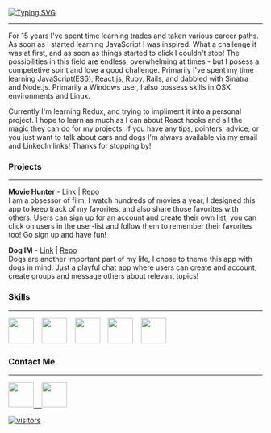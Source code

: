 [![Typing SVG](https://readme-typing-svg.demolab.com/?lines=🌈+Hi!+I'm+Tyler!+🌈)](https://git.io/typing-svg)

---

For 15 years I've spent time learning trades and taken various career paths.  As soon as I started learning JavaScript I was inspired.  What a challenge it was at first, and as soon as things started to click I couldn't stop!  The possibilities in this field are endless, overwhelming at times - but I posess a competetive spirit and love a good challenge.  Primarily I've spent my time learning JavaScript(ES6), React.js, Ruby, Rails, and dabbled with Sinatra and Node.js.  Primarily a Windows user, I also possess skills in OSX environments and Linux.

Currently I'm learning Redux, and trying to impliment it into a personal project.  I hope to learn as much as I can about React hooks and all the magic they can do for my projects.  If you have any tips, pointers, advice, or you just want to talk about cars and dogs I'm always available via my email and LinkedIn links!  Thanks for stopping by!

### Projects
---
<strong>Movie Hunter</strong> - <a href="https://moviehunter.tmontobbio.dev/" target="_blank">Link</a> | <a href="https://github.com/tmontobbio/movie-hunter" target="_blank"/>Repo</a>
</br>I am a obsessor of film, I watch hundreds of movies a year, I designed this app to keep track of my favorites, and also share those favorites with others.  Users can sign up for an account and create their own list, you can click on users in the user-list and follow them to remember their favorites too!  Go sign up and have fun!

<strong>Dog IM</strong> - <a href="https://dogim.tmontobbio.dev/" target="_blank">Link</a> | <a href="https://github.com/tmontobbio/dogim" target="_blank"/>Repo</a>
</br>Dogs are another important part of my life, I chose to theme this app with dogs in mind.  Just a playful chat app where users can create and account, create groups and message others about relevant topics!

### Skills  
---

<img src="https://cdn.jsdelivr.net/gh/devicons/devicon/icons/javascript/javascript-original.svg" style="width: 50px; height:auto;" />&nbsp;&nbsp;&nbsp;&nbsp;<img src="https://cdn.jsdelivr.net/gh/devicons/devicon/icons/react/react-original.svg" style="width: 50px; height:auto;"/>&nbsp;&nbsp;&nbsp;&nbsp;<img src="https://cdn.jsdelivr.net/gh/devicons/devicon/icons/ruby/ruby-original.svg" style="width: 50px; height:auto;"/>&nbsp;&nbsp;&nbsp;&nbsp;<img src="https://cdn.jsdelivr.net/gh/devicons/devicon/icons/rails/rails-original-wordmark.svg" style="width: 50px; height:auto;"/>&nbsp;&nbsp;&nbsp;&nbsp;<img src="https://cdn.jsdelivr.net/gh/devicons/devicon/icons/linux/linux-original.svg" style="width: 50px; height:auto;"/>

### Contact Me
---

<a href="https://www.linkedin.com/in/tmontobbio" target="_blank"><img src="https://cdn.jsdelivr.net/gh/devicons/devicon/icons/linkedin/linkedin-original.svg" style="width: 50px; height:auto;"/>&nbsp;&nbsp;&nbsp;&nbsp;<a href="mailto:tylermontobbio@gmail.com?subject=subject text" ><img src="https://cdn.jsdelivr.net/gh/devicons/devicon/icons/google/google-original.svg" style="width: 50px; height:auto;"/>

  ![visitors](https://visitor-badge.glitch.me/badge?page_id=[page.id](https://github.com/tmontobbio)&left_color=gray&right_color=blue)
  
<!--  90's style counter  -->
<!--   ![Visitor Count](https://profile-counter.glitch.me/tmontobbio/count.svg) -->
